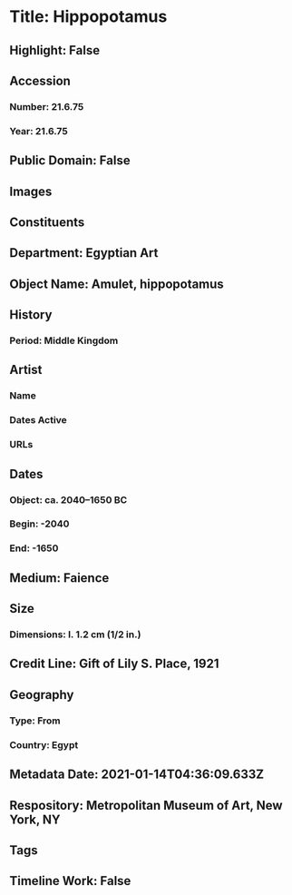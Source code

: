 # Title: Hippopotamus
## Highlight: False
## Accession
### Number: 21.6.75
### Year: 21.6.75
## Public Domain: False
## Images
## Constituents
## Department: Egyptian Art
## Object Name: Amulet, hippopotamus
## History
### Period: Middle Kingdom
## Artist
### Name
### Dates Active
### URLs
## Dates
### Object: ca. 2040–1650 BC
### Begin: -2040
### End: -1650
## Medium: Faience
## Size
### Dimensions: l. 1.2 cm (1/2 in.)
## Credit Line: Gift of Lily S. Place, 1921
## Geography
### Type: From
### Country: Egypt
## Metadata Date: 2021-01-14T04:36:09.633Z
## Respository: Metropolitan Museum of Art, New York, NY
## Tags
## Timeline Work: False